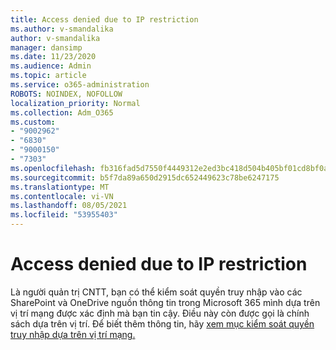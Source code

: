 ```yaml
---
title: Access denied due to IP restriction
ms.author: v-smandalika
author: v-smandalika
manager: dansimp
ms.date: 11/23/2020
ms.audience: Admin
ms.topic: article
ms.service: o365-administration
ROBOTS: NOINDEX, NOFOLLOW
localization_priority: Normal
ms.collection: Adm_O365
ms.custom:
- "9002962"
- "6830"
- "9000150"
- "7303"
ms.openlocfilehash: fb316fad5d7550f4449312e2ed3bc418d504b405bf01cd8bf0a180bac10379d2
ms.sourcegitcommit: b5f7da89a650d2915dc652449623c78be6247175
ms.translationtype: MT
ms.contentlocale: vi-VN
ms.lasthandoff: 08/05/2021
ms.locfileid: "53955403"
---
```

# <a name="access-denied-due-to-ip-restriction"></a>Access denied due to IP restriction

Là người quản trị CNTT, bạn có thể kiểm soát quyền truy nhập vào các SharePoint và OneDrive nguồn thông tin trong Microsoft 365 mình dựa trên vị trí mạng được xác định mà bạn tin cậy. Điều này còn được gọi là chính sách dựa trên vị trí. Để biết thêm thông tin, hãy [xem mục kiểm soát quyền truy nhập dựa trên vị trí mạng.](https://docs.microsoft.com/sharepoint/control-access-based-on-network-location)

